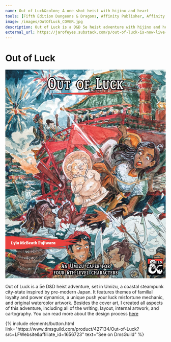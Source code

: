 ```yaml
---
name: Out of Luck&colon; A one-shot heist with hijinx and heart
tools: [Fifth Edition Dungeons & Dragons, Affinity Publisher, Affinity Photo, Graphic Design, Original Artwork, Cartography (Inkarnate)]
image: /images/OutOfLuck_COVER.jpg
description: Out of Luck is a D&D 5e heist adventure with hijinx and heart. It is set in Umizu, a Radiant Citadel locale and coastal steampunk city-state inspired by pre-modern Japan. I created all aspects of this adventure, including all of the writing, layout, internal artwork, and cartography.
external_url: https://jarofeyes.substack.com/p/out-of-luck-is-now-live-on-dmsguild
---
```


# Out of Luck

![preview](/images/OutOfLuck_COVER.jpg)

Out of Luck is a 5e D&D heist adventure, set in Umizu, a coastal steampunk city-state inspired by pre-modern Japan. It features themes of familial loyalty and power dynamics, a unique push your luck misfortune mechanic, and original watercolor artwork. Besides the cover art, I created all aspects of this adventure, including all of the writing, layout, internal artwork, and cartography. You can read more about the design process [here](https://jarofeyes.substack.com/p/out-of-luck-is-now-live-on-dmsguild) 

<p class="text-center">
{% include elements/button.html link="https://www.dmsguild.com/product/427134/Out-of-Luck?src=LFWebsite&affiliate_id=1656723" text="See on DmsGuild" %}
</p>
